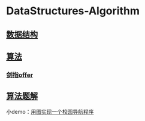 # DataStructures-Algorithm
## [数据结构](datastructure/src/)
## [算法](algorithm/src/)
### [剑指offer](algorithmquestion/src/com/xrw/swordfingeroffer/)
## [算法题解](algorithmquestion/src/)


小demo：[用图实现一个校园导航程序](datastructure/src/com/xrw/graph/CampusNavigation.java)


